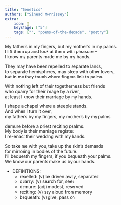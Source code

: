 ```yaml
---
title: "Genetics"
authors: ["Sinead Morrissey"]
extra:
    icon: 🤚
    keystage: ["5"]
    tags: ["", "poems-of-the-decade", "poetry"]
---
```

My father’s in my fingers, but my mother’s in my palms.  
I lift them up and look at them with pleasure –  
I know my parents made me by my hands.  
  
They may have been repelled to separate lands,  
to separate hemispheres, may sleep with other lovers,  
but in me they touch where fingers link to palms.  
  
With nothing left of their togetherness but friends  
who quarry for their image by a river,  
at least I know their marriage by my hands.  
  
I shape a chapel where a steeple stands.  
And when I turn it over,  
my father’s by my fingers, my mother’s by my palms  
  
demure before a priest reciting psalms.  
My body is their marriage register.  
I re-enact their wedding with my hands.  
  
So take me with you, take up the skin’s demands  
for mirroring in bodies of the future.  
I’ll bequeath my fingers, if you bequeath your palms.  
We know our parents make us by our hands.

- DEFINITIONS:
  - repelled: (v) be driven away, separated  
  - quarry: (v) search for, seek  
  - demure: (adj) modest, reserved  
  - reciting: (v) say aloud from memory  
  - bequeath: (v) give, pass on
